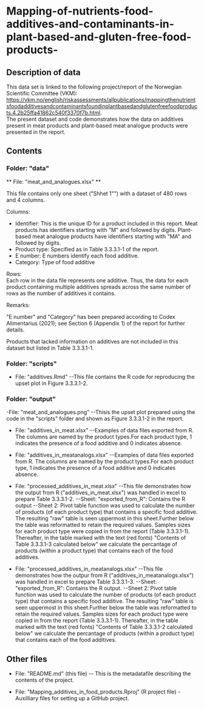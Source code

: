 # Mapping-of-nutrients-food-additives-and-contaminants-in-plant-based-and-gluten-free-food-products-

## Description of data
This data set is linked to the following project/report of the Norwegian Scientific Committee (VKM): <https://vkm.no/english/riskassessments/allpublications/mappingthenutrientsfoodadditivesandcontaminantsfoundinplantbasedandglutenfreefoodproducts.4.2b25ffa41862c540f3370f7b.html>.  
The present dataset and code demonstrates how the data on additives present in meat products and plant-based meat analogue products were presented in the report.

## Contents

### Folder: "data"

** File: "meat_and_analogues.xlsx" **

This file contains only one sheet ("Shhet 1"") with a dataset of 480 rows and 4 columns.  

Columns:
- Identifier: This is the unique ID for a product included in this report. Meat products has identifiers starting with "M" and followed by digits. Plant-based meat analogue products have identifiers starting with "MA" and followed by digits.
- Product type: Specified as in Table 3.3.3.1-1 of the report.
- E number: E numbers identify each food additive.
- Category: Type of food additive  

Rows:  
Each row in the data file represents one additive. Thus, the data for each product containing multiple additives spreads across the same number of rows as the number of additives it contains.  

Remarks:  

"E number" and "Category" has been prepared according to Codex Alimentarius (2021); see Section 6 (Appendix 1) of the report for further details.  

Products that lacked information on additives are not included in this dataset but listed in Table 3.3.3.1-1.  


### Folder: "scripts"

- File: "additives.Rmd"
--This file contains the R code for reproducing the upset plot in Figure 3.3.3.1-2.

### Folder: "output"

-File: "meat_and_analogues.png"
--Thisis the upset plot prepared using the code in the "scripts" folder and shown as Figure 3.3.3.1-2 in the report.

- File: "additives_in_meat.xlsx"
--Examples of data files exported from R. The columns are named by the product types.For each product type, 1 indicates the presence of a food additive and 0 indicates absence.

- File: "additives_in_meatanalogs.xlsx"
--Examples of data files exported from R. The columns are named by the product types.For each product type, 1 indicates the presence of a food additive and 0 indicates absence.

- File: "processed_additives_in_meat.xlsx"
--This file demonstrates how the output from R ("additives_in_meat.xlsx") was handled in excel to prepare Table 3.3.3.1-2.
--Sheet: "exported_from_R": Contains the R output
--Sheet 2: Pivot table function was used to calculate the number of products (of each product type) that contains a specific food additive. The resulting "raw" table is seen uppermost in this sheet.Further below the table was reformatted to retain the required values. Samples sizes for each product type were copied in from the report (Table 3.3.3.1-1). Thereafter, in the table marked with the text (red fonts) "Contents of Table 3.3.3.1-3 calculated below" we calculate the percantage of products (within a product type) that contains each of the food additives. 

- File: "processed_additives_in_meatanalogs.xlsx"
--This file demonstrates how the outpur from R ("additives_in_meatanalogs.xlsx") was handled in excel to prepare Table 3.3.3.1-3.
--Sheet: "exported_from_R": Contains the R output.
--Sheet 2: Pivot table function was used to calculate the number of products (of each product type) that contains a specific food additive. The resulting "raw" table is seen uppermost in this sheet.Further below the table was reformatted to retain the required values. Samples sizes for each product type were copied in from the report (Table 3.3.3.1-1). Thereafter, in the table marked with the text (red fonts) "Contents of Table 3.3.3.1-2 calculated below" we calculate the percantage of products (within a product type) that contains each of the food additives.

## Other files

- File: "README.md" (this file)
-- This is the metadatafile describing the contents of the project.

- File: "Mapping_additives_in_food_products.Rproj" (R project file)
-Auxilliary files for setting up a GitHub project.